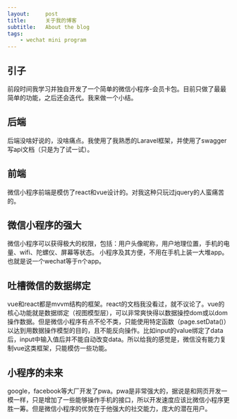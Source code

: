 ```yaml
---
layout:     post
title:      关于我的博客
subtitle:   About the blog
tags:
    - wechat mini program
---
```


## 引子
前段时间我学习并独自开发了一个简单的微信小程序-会员卡包。目前只做了最最简单的功能，之后还会迭代。我来做一个小结。

## 后端
后端没啥好说的，没啥痛点。我使用了我熟悉的Laravel框架，并使用了swagger写api文档（只是为了试一试）。

## 前端
微信小程序前端是模仿了react和vue设计的。对我这种只玩过jquery的人蛮痛苦的。

## 微信小程序的强大
微信小程序可以获得极大的权限，包括：用户头像昵称，用户地理位置，手机的电量、wifi、陀螺仪、屏幕等状态。
小程序及其方便，不用在手机上装一大堆app。也就是说一个wechat等于n个app。

## 吐槽微信的数据绑定
vue和react都是mvvm结构的框架。react的文档我没看过，就不议论了。vue的核心功能就是数据绑定（视图模型层），可以非常爽快得以数据操控dom或以dom操作数据。但是微信小程序有点不伦不类，只能使用特定函数（page.setData()）以达到用数据操作模型的目的，且不能反向操作。比如input的value绑定了data后，input中输入值后并不能自动改变data。所以给我的感觉是，微信没有能力复制vue这类框架，只能模仿一些功能。

## 小程序的未来
google，facebook等大厂开发了pwa。pwa是非常强大的，据说是和网页开发一模一样，只是增加了一些能够操作手机的接口，所以开发速度应该比微信小程序更胜一筹。但是微信小程序的优势在于他强大的社交能力，庞大的潜在用户。